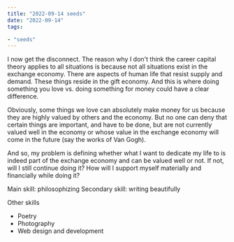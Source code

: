 ```yaml
---
title: "2022-09-14 seeds"
date: "2022-09-14"
tags:

- "seeds"
---
```


I now get the disconnect. The reason why I don't think the career capital theory applies to all situations is because not all situations exist in the exchange economy. There are aspects of human life that resist supply and demand. These things reside in the gift economy. And this is where doing something you love vs. doing something for money could have a clear difference.

Obviously, some things we love can absolutely make money for us because they are highly valued by others and the economy. But no one can deny that certain things are important, and have to be done, but are not currently valued well in the economy or whose value in the exchange economy will come in the future (say the works of Van Gogh).

And so, my problem is defining whether what I want to dedicate my life to is indeed part of the exchange economy and can be valued well or not. If not, will I still continue doing it? How will I support myself materially and financially while doing it?

Main skill: philosophizing
Secondary skill: writing beautifully

Other skills
- Poetry
- Photography
- Web design and development